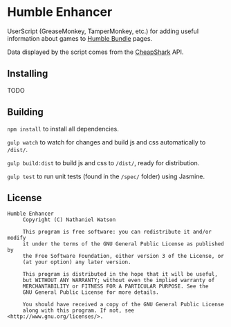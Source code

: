 # Humble Enhancer

UserScript (GreaseMonkey, TamperMonkey, etc.) for adding useful information about games to [Humble Bundle](http://humblebundle.com/) pages.

Data displayed by the script comes from the [CheapShark](http://www.cheapshark.com/) API.

## Installing
TODO

## Building
`npm install` to install all dependencies.

`gulp watch` to watch for changes and build js and css automatically to `/dist/`.

`gulp build:dist` to build js and css to `/dist/`, ready for distribution.

`gulp test` to run unit tests (found in the `/spec/` folder) using Jasmine.

## License
```
Humble Enhancer
	 Copyright (C) Nathaniel Watson

	 This program is free software: you can redistribute it and/or modify
	 it under the terms of the GNU General Public License as published by
	 the Free Software Foundation, either version 3 of the License, or
	 (at your option) any later version.

	 This program is distributed in the hope that it will be useful,
	 but WITHOUT ANY WARRANTY; without even the implied warranty of
	 MERCHANTABILITY or FITNESS FOR A PARTICULAR PURPOSE. See the
	 GNU General Public License for more details.

	 You should have received a copy of the GNU General Public License
	 along with this program. If not, see <http://www.gnu.org/licenses/>.
 ```
